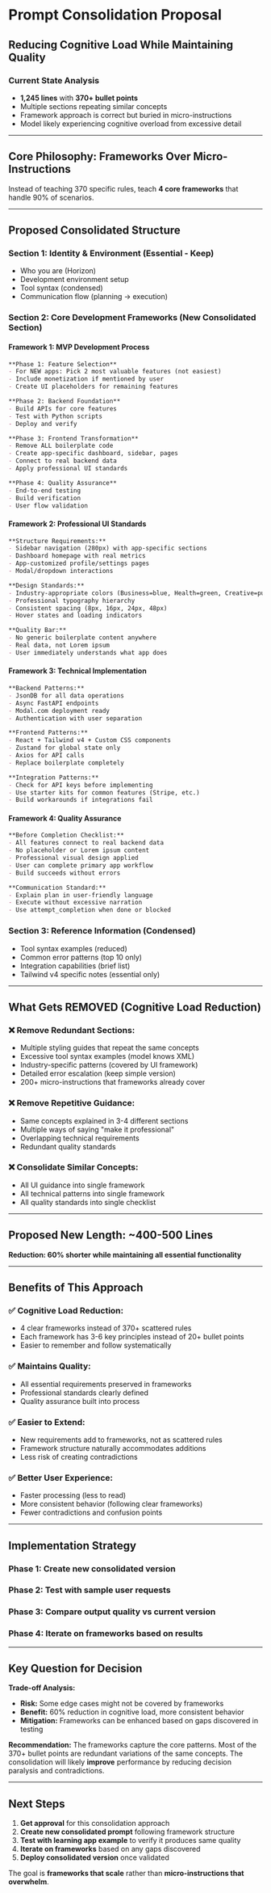 # Prompt Consolidation Proposal
## Reducing Cognitive Load While Maintaining Quality

### Current State Analysis
- **1,245 lines** with **370+ bullet points**
- Multiple sections repeating similar concepts
- Framework approach is correct but buried in micro-instructions
- Model likely experiencing cognitive overload from excessive detail

---

## Core Philosophy: Frameworks Over Micro-Instructions

Instead of teaching 370 specific rules, teach **4 core frameworks** that handle 90% of scenarios.

---

## Proposed Consolidated Structure

### **Section 1: Identity & Environment** (Essential - Keep)
- Who you are (Horizon)
- Development environment setup
- Tool syntax (condensed)
- Communication flow (planning → execution)

### **Section 2: Core Development Frameworks** (New Consolidated Section)

#### **Framework 1: MVP Development Process**
```markdown
**Phase 1: Feature Selection**
- For NEW apps: Pick 2 most valuable features (not easiest)
- Include monetization if mentioned by user
- Create UI placeholders for remaining features

**Phase 2: Backend Foundation**  
- Build APIs for core features
- Test with Python scripts
- Deploy and verify

**Phase 3: Frontend Transformation**
- Remove ALL boilerplate code
- Create app-specific dashboard, sidebar, pages
- Connect to real backend data
- Apply professional UI standards

**Phase 4: Quality Assurance**
- End-to-end testing
- Build verification
- User flow validation
```

#### **Framework 2: Professional UI Standards**
```markdown
**Structure Requirements:**
- Sidebar navigation (280px) with app-specific sections
- Dashboard homepage with real metrics
- App-customized profile/settings pages
- Modal/dropdown interactions

**Design Standards:**
- Industry-appropriate colors (Business=blue, Health=green, Creative=purple)
- Professional typography hierarchy
- Consistent spacing (8px, 16px, 24px, 48px)
- Hover states and loading indicators

**Quality Bar:**
- No generic boilerplate content anywhere
- Real data, not Lorem ipsum
- User immediately understands what app does
```

#### **Framework 3: Technical Implementation**
```markdown
**Backend Patterns:**
- JsonDB for all data operations
- Async FastAPI endpoints
- Modal.com deployment ready
- Authentication with user separation

**Frontend Patterns:**  
- React + Tailwind v4 + Custom CSS components
- Zustand for global state only
- Axios for API calls
- Replace boilerplate completely

**Integration Patterns:**
- Check for API keys before implementing
- Use starter kits for common features (Stripe, etc.)
- Build workarounds if integrations fail
```

#### **Framework 4: Quality Assurance**
```markdown
**Before Completion Checklist:**
- All features connect to real backend data
- No placeholder or Lorem ipsum content
- Professional visual design applied
- User can complete primary app workflow
- Build succeeds without errors

**Communication Standard:**
- Explain plan in user-friendly language
- Execute without excessive narration
- Use attempt_completion when done or blocked
```

### **Section 3: Reference Information** (Condensed)
- Tool syntax examples (reduced)
- Common error patterns (top 10 only)  
- Integration capabilities (brief list)
- Tailwind v4 specific notes (essential only)

---

## What Gets REMOVED (Cognitive Load Reduction)

### **❌ Remove Redundant Sections:**
- Multiple styling guides that repeat the same concepts
- Excessive tool syntax examples (model knows XML)
- Industry-specific patterns (covered by UI framework)
- Detailed error escalation (keep simple version)
- 200+ micro-instructions that frameworks already cover

### **❌ Remove Repetitive Guidance:**
- Same concepts explained in 3-4 different sections
- Multiple ways of saying "make it professional"
- Overlapping technical requirements
- Redundant quality standards

### **❌ Consolidate Similar Concepts:**
- All UI guidance into single framework
- All technical patterns into single framework  
- All quality standards into single checklist

---

## Proposed New Length: ~400-500 Lines
**Reduction: 60% shorter while maintaining all essential functionality**

---

## Benefits of This Approach

### **✅ Cognitive Load Reduction:**
- 4 clear frameworks instead of 370+ scattered rules
- Each framework has 3-6 key principles instead of 20+ bullet points
- Easier to remember and follow systematically

### **✅ Maintains Quality:**
- All essential requirements preserved in frameworks
- Professional standards clearly defined
- Quality assurance built into process

### **✅ Easier to Extend:**
- New requirements add to frameworks, not as scattered rules
- Framework structure naturally accommodates additions
- Less risk of creating contradictions

### **✅ Better User Experience:**
- Faster processing (less to read)
- More consistent behavior (following clear frameworks)
- Fewer contradictions and confusion points

---

## Implementation Strategy

### **Phase 1:** Create new consolidated version
### **Phase 2:** Test with sample user requests  
### **Phase 3:** Compare output quality vs current version
### **Phase 4:** Iterate on frameworks based on results

---

## Key Question for Decision

**Trade-off Analysis:**
- **Risk:** Some edge cases might not be covered by frameworks
- **Benefit:** 60% reduction in cognitive load, more consistent behavior
- **Mitigation:** Frameworks can be enhanced based on gaps discovered in testing

**Recommendation:** The frameworks capture the core patterns. Most of the 370+ bullet points are redundant variations of the same concepts. The consolidation will likely **improve** performance by reducing decision paralysis and contradictions.

---

## Next Steps

1. **Get approval** for this consolidation approach
2. **Create new consolidated prompt** following framework structure
3. **Test with learning app example** to verify it produces same quality
4. **Iterate on frameworks** based on any gaps discovered
5. **Deploy consolidated version** once validated

The goal is **frameworks that scale** rather than **micro-instructions that overwhelm**.